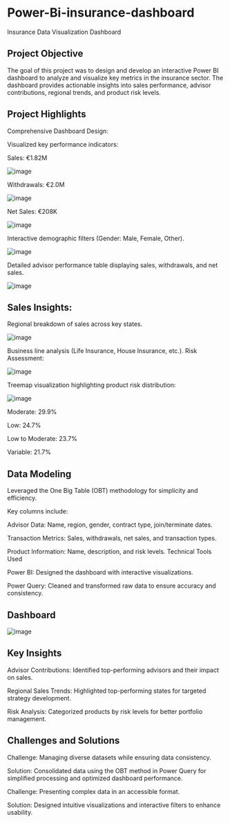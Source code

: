 # Power-Bi-insurance-dashboard
Insurance Data Visualization Dashboard

Project Objective
--------
The goal of this project was to design and develop an interactive Power BI dashboard to analyze and visualize key metrics in the insurance sector. The dashboard provides actionable insights into sales performance, advisor contributions, regional trends, and product risk levels.

Project Highlights
--
Comprehensive Dashboard Design:

Visualized key performance indicators:

Sales: €1.82M

![image](https://github.com/user-attachments/assets/58aa2598-8c90-408a-a600-5a72d1f201df)


Withdrawals: €2.0M

![image](https://github.com/user-attachments/assets/d40aea5b-4359-4594-89c4-39893677117c)



Net Sales: €208K

![image](https://github.com/user-attachments/assets/6e41c4b1-f84e-42d9-845a-c58cc9774b00)





Interactive demographic filters (Gender: Male, Female, Other).

![image](https://github.com/user-attachments/assets/9b3cc139-6f57-41ce-af32-00b31c0bed86)



Detailed advisor performance table displaying sales, withdrawals, and net sales.

![image](https://github.com/user-attachments/assets/9765c0b3-661b-4646-8b00-5a1140f1e69d)


Sales Insights:
---
Regional breakdown of sales across key states.

![image](https://github.com/user-attachments/assets/734f3143-ae2c-480c-92cb-2201f29b1923)



Business line analysis (Life Insurance, House Insurance, etc.).
Risk Assessment:

![image](https://github.com/user-attachments/assets/cbe5db71-1654-4e3f-b30f-60cd270abf5f)



Treemap visualization highlighting product risk distribution:

![image](https://github.com/user-attachments/assets/b8534b81-030d-4a98-850a-7ba224eca3a2)


Moderate: 29.9%

Low: 24.7%

Low to Moderate: 23.7%

Variable: 21.7%

Data Modeling
-
Leveraged the One Big Table (OBT) methodology for simplicity and efficiency.

Key columns include:

Advisor Data: Name, region, gender, contract type, join/terminate dates.

Transaction Metrics: Sales, withdrawals, net sales, and transaction types.

Product Information: Name, description, and risk levels.
Technical Tools Used

Power BI: Designed the dashboard with interactive visualizations.

Power Query: Cleaned and transformed raw data to ensure accuracy and consistency.

Dashboard
--

![image](https://github.com/user-attachments/assets/01a1dfe7-706d-4dca-b69b-ac4f8dbb5719)


Key Insights
--
Advisor Contributions: Identified top-performing advisors and their impact on sales.

Regional Sales Trends: Highlighted top-performing states for targeted strategy development.

Risk Analysis: Categorized products by risk levels for better portfolio management.

Challenges and Solutions
--
Challenge: Managing diverse datasets while ensuring data consistency.

Solution: Consolidated data using the OBT method in Power Query for simplified processing and optimized dashboard performance.

Challenge: Presenting complex data in an accessible format.

Solution: Designed intuitive visualizations and interactive filters to enhance usability.
